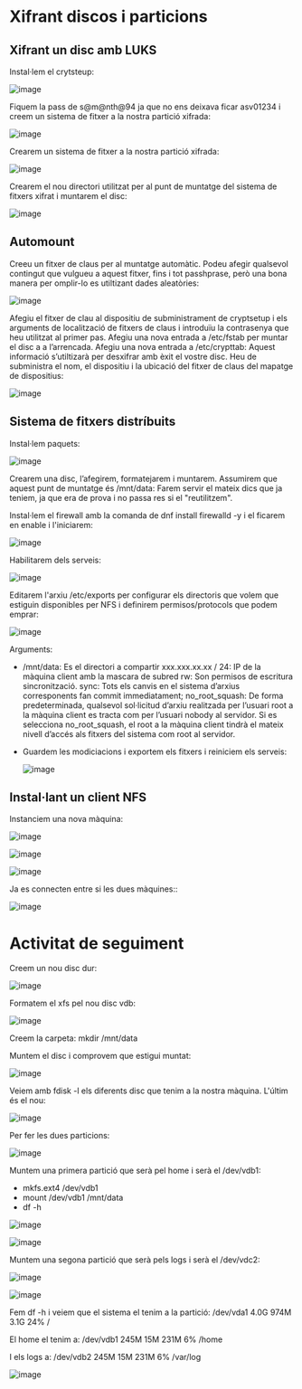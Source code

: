 # Xifrant discos i particions

## Xifrant un disc amb LUKS

Instal·lem el crytsteup: 

![image](https://user-images.githubusercontent.com/79162978/199056557-dd6364e9-0158-49ad-8bc1-c9764db8b9b7.png)

Fiquem la pass de s@m@nth@94 ja que no ens deixava ficar asv01234 i creem un sistema de fitxer a la nostra partició xifrada: 

![image](https://user-images.githubusercontent.com/79162978/199059532-5e5b842f-e3c0-480e-8b70-23926e6effb9.png)

Crearem un sistema de fitxer a la nostra partició xifrada:

![image](https://user-images.githubusercontent.com/79162978/199059895-4608c387-2c6d-4c19-ac2d-8ca2b7c69abd.png)

Crearem el nou directori utilitzat per al punt de muntatge del sistema de fitxers xifrat i muntarem el disc: 

![image](https://user-images.githubusercontent.com/79162978/199060143-2dbcc551-3511-412f-ab54-95216ac68f2b.png)


## Automount

Creeu un fitxer de claus per al muntatge automàtic. Podeu afegir qualsevol contingut que vulgueu a aquest fitxer, fins i tot passhprase, però una bona manera per omplir-lo es utiltizant dades aleatòries: 

![image](https://user-images.githubusercontent.com/79162978/199060387-9bc347c2-5a25-4805-afed-5e4db143f3d8.png)

Afegiu el fitxer de clau al dispositiu de subministrament de cryptsetup i els arguments de localització de fitxers de claus i introduïu la contrasenya que heu utilitzat al primer pas.
Afegiu una nova entrada a /etc/fstab per muntar el disc a a l’arrencada.
Afegiu una nova entrada a /etc/crypttab: Aquest informació s’utiltizarà per desxifrar amb èxit el vostre disc. Heu de subministra el nom, el dispositiu i la ubicació del fitxer de claus del mapatge de dispositius:

![image](https://user-images.githubusercontent.com/79162978/199060935-b0489420-e921-42de-b257-e4f47f0d079b.png)

## Sistema de fitxers distríbuits

Instal·lem paquets: 

![image](https://user-images.githubusercontent.com/79162978/199061621-7d495456-59dc-46f9-9a00-a0818dd4d27b.png)

Crearem una disc, l’afegirem, formatejarem i muntarem. Assumirem que aquest punt de muntatge és /mnt/data: Farem servir el mateix dics que ja teniem, ja que era de prova i no passa res si el "reutilitzem". 

Instal·lem el firewall amb la comanda de dnf install firewalld -y i el ficarem en enable i l'iniciarem: 

![image](https://user-images.githubusercontent.com/79162978/199062982-d1d72168-e10c-47eb-bec3-91d9b189b39e.png)

Habilitarem dels serveis: 

![image](https://user-images.githubusercontent.com/79162978/199063562-f1454dbf-21dc-4652-9746-0f616a89d3a5.png)

Editarem l'arxiu /etc/exports per configurar els directoris que volem que estiguin disponibles per NFS i definirem permisos/protocols que podem emprar: 

![image](https://user-images.githubusercontent.com/79162978/199066378-f8486194-9663-4629-bd9f-65ed90a7c084.png)

Arguments:
- /mnt/data: Es el directori a compartir
    xxx.xxx.xx.xx / 24: IP de la màquina client amb la mascara de subred
    rw: Son permisos de escritura sincronització.
    sync: Tots els canvis en el sistema d’arxius corresponents fan commit immediatament;
    no_root_squash: De forma predeterminada, qualsevol sol·licitud d’arxiu realitzada per l’usuari root a la màquina client es tracta com per l’usuari nobody al servidor. Si es selecciona no_root_squash, el root a la màquina client tindrà el mateix nivell d’accés als fitxers del sistema com root al servidor.
  
- Guardem les modiciacions i exportem els fitxers i reiniciem els serveis: 

  ![image](https://user-images.githubusercontent.com/79162978/199064826-0297878f-9ac6-4e45-a36e-035133313de5.png)

## Instal·lant un client NFS

Instanciem una nova màquina: 

![image](https://user-images.githubusercontent.com/79162978/199067100-78879b02-1565-436c-a524-71d9db414301.png)

![image](https://user-images.githubusercontent.com/79162978/199067065-16b379a0-ad50-4a34-9498-4c5eadb13cdd.png)

![image](https://user-images.githubusercontent.com/79162978/199067957-b7ea8af2-dae5-4584-9ab6-774bf7eab38d.png)

Ja es connecten entre si les dues màquines:: 

![image](https://user-images.githubusercontent.com/79162978/199068879-f360ffbb-76e2-4311-b701-6e7f016543c4.png)

# Activitat de seguiment

Creem un nou disc dur: 

![image](https://user-images.githubusercontent.com/79162978/199776495-cd5c5ff6-0181-4541-b11e-ada53eb837b8.png)

Formatem el xfs pel nou disc vdb:

![image](https://user-images.githubusercontent.com/79162978/199778266-2d9579f6-1342-4889-8910-5588677522c9.png)

Creem la carpeta: mkdir /mnt/data

Muntem el disc i comprovem que estigui muntat: 

![image](https://user-images.githubusercontent.com/79162978/199778548-b2a45ad2-740a-41b6-bd89-f2422b86cbbe.png)


Veiem amb fdisk -l els diferents disc que tenim a la nostra màquina. L'últim és el nou: 

![image](https://user-images.githubusercontent.com/79162978/199778748-117b7402-f66b-46f8-8147-10c10da2bff5.png)

Per fer les dues particions: 

![image](https://user-images.githubusercontent.com/79162978/199780728-0b9da3c7-8a9c-45f0-ac86-c6c0a3c30ec8.png)


Muntem una primera partició que serà pel home i serà el /dev/vdb1:

- mkfs.ext4 /dev/vdb1
- mount /dev/vdb1 /mnt/data
- df -h

![image](https://user-images.githubusercontent.com/79162978/199782478-6f9715fd-66c8-4b86-9f79-f7cc9d2e4440.png)

![image](https://user-images.githubusercontent.com/79162978/199782597-26ef5f9f-3432-4cf4-a0b3-137ddc0469bc.png)


Muntem una segona partició que serà pels logs i serà el /dev/vdc2: 

![image](https://user-images.githubusercontent.com/79162978/199782546-8da4024d-9dea-4b00-a032-4384d76468a9.png)

![image](https://user-images.githubusercontent.com/79162978/199782641-fe831a54-0c3c-4aef-9769-a4dc9d42b541.png)

Fem df -h i veiem que el sistema el tenim a la partició: /dev/vda1       4.0G  974M  3.1G  24% /

El home el tenim a: /dev/vdb1       245M   15M  231M   6% /home

I els logs a: /dev/vdb2       245M   15M  231M   6% /var/log

![image](https://user-images.githubusercontent.com/79162978/199782703-70013dc0-0a56-40a9-931a-8ba6e468581f.png)











